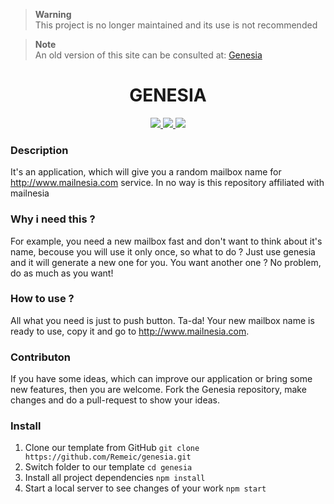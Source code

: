 > **Warning** <br />
> This project is no longer maintained and its use is not recommended

> **Note** <br />
> An old version of this site can be consulted at: [Genesia](https://genesia.surge.sh/) 


<div align="center">
  
<h1 style='font-weight: bold'>GENESIA</h1>  
 <div><a href="https://travis-ci.org/Remeic/genesia" target="_blank" >
    <img src="https://travis-ci.org/Remeic/genesia.svg?branch=master">
  </a>
  <a href="https://circleci.com/gh/Remeic/genesia" target="_blank" >
    <img src="https://circleci.com/gh/Remeic/genesia.svg?style=svg">
  </a>
  <a href="https://github.com/Remeic/genesia/compare?expand=1" target="_blank">
     <img src="https://camo.githubusercontent.com/d4e0f63e9613ee474a7dfdc23c240b9795712c96/68747470733a2f2f696d672e736869656c64732e696f2f62616467652f5052732d77656c636f6d652d627269676874677265656e2e737667"> 
  </a> </div>
</div>

### Description

It's an application, which will give you a random mailbox name for http://www.mailnesia.com service.
In no way is this repository affiliated with mailnesia

### Why i need this ?

For example, you need a new mailbox fast and don't want to think about it's name, becouse you will use it only once, so what to do ? Just use genesia and it will generate a new one for you. You want another one ? No problem, do as much as you want!

### How to use ?

All what you need is just to push button. Ta-da! Your new mailbox name is ready to use, copy it and go to http://www.mailnesia.com.

### Contributon

If you have some ideas, which can improve our application or bring some new features, then you are welcome. Fork the Genesia repository, make changes and do a pull-request to show your ideas.

### Install

1. Clone our template from GitHub `git clone https://github.com/Remeic/genesia.git`
2. Switch folder to our template `cd genesia`
3. Install all project dependencies `npm install`
4. Start a local server to see changes of your work `npm start`

